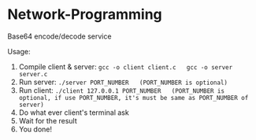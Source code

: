 # Network-Programming
Base64 encode/decode service

Usage:
1. Compile client & server:
	``
    gcc -o client client.c  
    gcc -o server server.c
    ``
2. Run server:
	``
    ./server PORT_NUMBER  
    (PORT_NUMBER is optional)
    ``
3. Run client:
	``
    ./client 127.0.0.1 PORT_NUMBER  
    (PORT_NUMBER is optional, if use PORT_NUMBER, it's must be same as PORT_NUMBER of server)
    ``
4. Do what ever client's terminal ask
5. Wait for the result
6. You done!
